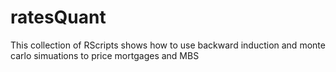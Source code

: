 # ratesQuant

This collection of RScripts shows how to use backward induction and monte carlo simuations to price mortgages and MBS
